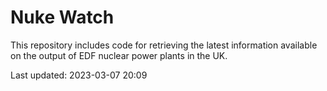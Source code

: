 # Nuke Watch

This repository includes code for retrieving the latest information available on the output of EDF nuclear power plants in the UK.

Last updated: 2023-03-07 20:09